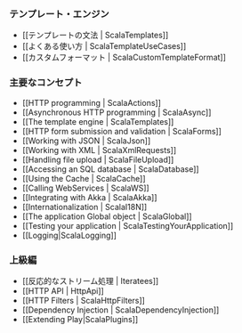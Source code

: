 <!--- Copyright (C) 2009-2013 Typesafe Inc. <http://www.typesafe.com> -->
<!--
### The template engine
-->
### テンプレート・エンジン

<!--
- [[Scala templates syntax | ScalaTemplates]]
- [[Common use cases | ScalaTemplateUseCases]]
- [[Custom format | ScalaCustomTemplateFormat]]
-->
- [[テンプレートの文法 | ScalaTemplates]]
- [[よくある使い方 | ScalaTemplateUseCases]]
- [[カスタムフォーマット | ScalaCustomTemplateFormat]]

<!--
### Main concepts
-->
### 主要なコンセプト

- [[HTTP programming | ScalaActions]]
- [[Asynchronous HTTP programming | ScalaAsync]]
- [[The template engine | ScalaTemplates]]
- [[HTTP form submission and validation | ScalaForms]]
- [[Working with JSON | ScalaJson]]
- [[Working with XML | ScalaXmlRequests]]
- [[Handling file upload | ScalaFileUpload]]
- [[Accessing an SQL database | ScalaDatabase]]
- [[Using the Cache | ScalaCache]]
- [[Calling WebServices | ScalaWS]]
- [[Integrating with Akka | ScalaAkka]]
- [[Internationalization | ScalaI18N]]
- [[The application Global object | ScalaGlobal]]
- [[Testing your application | ScalaTestingYourApplication]]
- [[Logging|ScalaLogging]]
    
<!--
### Advanced topics
-->
### 上級編

<!--
- [[Handling data streams reactively | Iteratees]]
-->
- [[反応的なストリーム処理 | Iteratees]]
- [[HTTP API | HttpApi]]
- [[HTTP Filters | ScalaHttpFilters]]
- [[Dependency Injection | ScalaDependencyInjection]]
- [[Extending Play|ScalaPlugins]]
